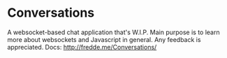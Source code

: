 # Conversations
A websocket-based chat application that's W.I.P. Main purpose is to learn more about websockets and Javascript in general. Any feedback is appreciated.
Docs: http://fredde.me/Conversations/
